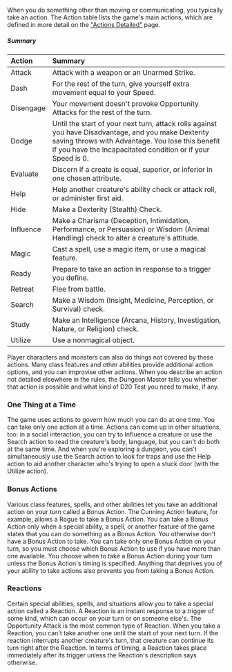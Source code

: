 


<div class="startgap"></div>

When you do something other than moving or communicating, you typically take an action. The Action table lists the game's main actions, which are defined in more detail on the ["Actions Detailed"](https://lolindhir.github.io/PnP/rules/general/d20tests_actions/actions/actions_detailed) page.

##### Summary
| Action    | Summary                                                                                                                                                                                                                  |
| :-------- | :----------------------------------------------------------------------------------------------------------------------------------------------------------------------------------------------------------------------- |
| Attack    | Attack with a weapon or an Unarmed Strike.                                                                                                                                                                               |
| Dash      | For the rest of the turn, give yourself extra movement equal to your Speed.                                                                                                                                              |
| Disengage | Your movement doesn't provoke Opportunity Attacks for the rest of the turn.                                                                                                                                              |
| Dodge     | Until the start of your next turn, attack rolls against you have Disadvantage, and you make Dexterity saving throws with Advantage. You lose this benefit if you have the Incapacitated condition or if your Speed is 0. |
| Evaluate  | Discern if a create is equal, superior, or inferior in one chosen attribute.                                                                                                                                             |
| Help      | Help another creature's ability check or attack roll, or administer first aid.                                                                                                                                           |
| Hide      | Make a Dexterity (Stealth) Check.                                                                                                                                                                                        |
| Influence | Make a Charisma (Deception, Intimidation, Performance, or Persuasion) or Wisdom (Animal Handling) check to alter a creature's attitude.                                                                                  |
| Magic     | Cast a spell, use a magic item, or use a magical feature.                                                                                                                                                                |
| Ready     | Prepare to take an action in response to a trigger you define.                                                                                                                                                           |
| Retreat   | Flee from battle.                                                                                                                                                                                                        |
| Search    | Make a Wisdom (Insight, Medicine, Perception, or Survival) check.                                                                                                                                                        |
| Study     | Make an Intelligence (Arcana, History, Investigation, Nature, or Religion) check.                                                                                                                                        |
| Utilize   | Use a nonmagical object.                                                                                                                                                                                                 |

Player characters and monsters can also do things not covered by these actions. Many class features and other abilities provide additional action options, and you can improvise other actions. When you describe an action not detailed elsewhere in the rules, the Dungeon Master tells you whether that action is possible and what kind of D20 Test you need to make, if any.


### One Thing at a Time
The game uses actions to govern how much you can do at one time. You can take only one action at a time.
Actions can come up in other situations, too: in a social interaction, you can try to Influence a creature or use the Search action to read the creature's body, language, but you can't do both at the same time. And when you're exploring a dungeon, you can't simultaneously use the Search action to look for traps and use the Help action to aid another character who's trying to open a stuck door (with the Utilize action).


### Bonus Actions
Various class features, spells, and other abilities let you take an additional action on your turn called a Bonus Action. The Cunning Action feature, for example, allows a Rogue to take a Bonus Action. You can take a Bonus Action only when a special ability, a spell, or another feature of the game states that you can do something as a Bonus Action. You otherwise don't have a Bonus Action to take.
You can take only one Bonus Action on your turn, so you must choose which Bonus Action to use if you have more than one available.
You choose when to take a Bonus Action during your turn unless the Bonus Action's timing is specified. Anything that deprives you of your ability to take actions also prevents you from taking a Bonus Action.


### Reactions
Certain special abilities, spells, and situations allow you to take a special action called a Reaction. A Reaction is an instant response to a trigger of some kind, which can occur on your turn or on someone else's. The Opportunity Attack is the most common type of Reaction.
When you take a Reaction, you can't take another one until the start of your next turn. If the reaction interrupts another creature's turn, that creature can continue its turn right after the Reaction.
In terms of timing, a Reaction takes place immediately after its trigger unless the Reaction's description says otherwise.
